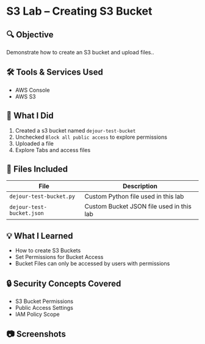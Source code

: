 # S3 Lab – Creating S3 Bucket

## 🔍 Objective
Demonstrate how to create an S3 bucket and upload files..

## 🛠️ Tools & Services Used
- AWS Console
- AWS S3

## 📝 What I Did
1. Created a s3 bucket named `dejour-test-bucket`
2. Unchecked `Block all public access` to explore permissions
3. Uploaded a file
4. Explore Tabs and access files

## 📁 Files Included
| File | Description |
|------|-------------|
| `dejour-test-bucket.py` | Custom Python file used in this lab |
| `dejour-test-bucket.json` | Custom Bucket JSON file used in this lab |


## 💡 What I Learned
- How to create S3 Buckets
- Set Permissions for Bucket Access
- Bucket Files can only be accessed by users with permissions

## 🔒 Security Concepts Covered
- S3 Bucket Permissions
- Public Access Settings
- IAM Policy Scope

## 📷 Screenshots
